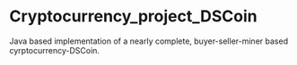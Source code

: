 # Cryptocurrency_project_DSCoin
Java based implementation of a nearly complete, buyer-seller-miner based cyrptocurrency-DSCoin. 
